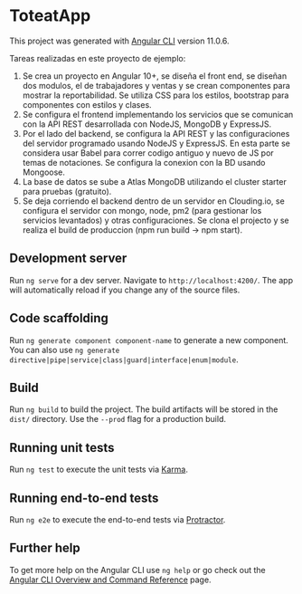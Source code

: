 # ToteatApp

This project was generated with [Angular CLI](https://github.com/angular/angular-cli) version 11.0.6.

Tareas realizadas en este proyecto de ejemplo:

1) Se crea un proyecto en Angular 10+, se diseña el front end, se diseñan dos modulos, el de trabajadores y ventas y se crean componentes para mostrar la reportabilidad. Se utiliza CSS para los estilos, bootstrap para componentes con estilos y clases.
2) Se configura el frontend implementando los servicios que se comunican con la API REST desarrollada con NodeJS, MongoDB y ExpressJS.
3) Por el lado del backend, se configura la API REST y las configuraciones del servidor programado usando NodeJS y ExpressJS. En esta parte se considera usar Babel para correr codigo antiguo y nuevo de JS por temas de notaciones. Se configura la conexion con la BD usando Mongoose.
4) La base de datos se sube a Atlas MongoDB utilizando el cluster starter para pruebas (gratuito). 
5) Se deja corriendo el backend dentro de un servidor en Clouding.io, se configura el servidor con mongo, node, pm2 (para gestionar los servicios levantados) y otras configuraciones. Se clona el projecto y se realiza el build de produccion (npm run build -> npm start). 

## Development server

Run `ng serve` for a dev server. Navigate to `http://localhost:4200/`. The app will automatically reload if you change any of the source files.

## Code scaffolding

Run `ng generate component component-name` to generate a new component. You can also use `ng generate directive|pipe|service|class|guard|interface|enum|module`.

## Build

Run `ng build` to build the project. The build artifacts will be stored in the `dist/` directory. Use the `--prod` flag for a production build.

## Running unit tests

Run `ng test` to execute the unit tests via [Karma](https://karma-runner.github.io).

## Running end-to-end tests

Run `ng e2e` to execute the end-to-end tests via [Protractor](http://www.protractortest.org/).

## Further help

To get more help on the Angular CLI use `ng help` or go check out the [Angular CLI Overview and Command Reference](https://angular.io/cli) page.
